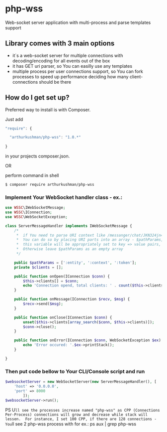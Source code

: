 # php-wss
Web-socket server application with multi-process and parse templates support 

## Library comes with 3 main options

- it`s a web-socket server for multiple connections with decoding/encoding for all events out of the box
- it has GET uri parser, so You can easilly use any templates 
- multiple process per user connections support, so You can fork processes to speed up performance deciding how many client-connections should be there

## How do I get set up?

Preferred way to install is with Composer.

Just add

```javascript
"require": {

  "arthurkushman/php-wss": "1.0.*"
  
}
```

in your projects composer.json.

OR 

perform command in shell

```bash
$ composer require arthurkushman/php-wss
```

### Implement Your WebSocket handler class - ex.:

```php
use WSSC\IWebSocketMessage;
use WSSC\IConnection;
use WSSC\WebSocketException;

class ServerMessageHandler implements IWebSocketMessage {
    /*
     *  if You need to parse URI context like /messanger/chat/JKN324jn4213
     *  You can do so by placing URI parts into an array - $pathParams, when Socket will receive a connection 
     *  this variable will be appropriately set to key => value pairs, ex.: ':context' => 'chat'
     *  Otherwise leave $pathParams as an empty array
     */

    public $pathParams = [':entity', ':context', ':token'];
    private $clients = [];

    public function onOpen(IConnection $conn) {
        $this->clients[] = $conn;
        echo 'Connection opend, total clients: ' . count($this->clients) . PHP_EOL;
    }

    public function onMessage(IConnection $recv, $msg) {        
        $recv->send($msg);
    }

    public function onClose(IConnection $conn) {
        unset($this->clients[array_search($conn, $this->clients)]);
        $conn->close();
    }

    public function onError(IConnection $conn, WebSocketException $ex) {
        echo 'Error occured: '.$ex->printStack();
    }

}
```

### Then put code bellow to Your CLI/Console script and run 

```php
$websocketServer = new WebSocketServer(new ServerMessageHandler(), [
    'host' => '0.0.0.0',
    'port' => 8000
        ]);
$websocketServer->run(); 
```

PS U`ll see the processes increase named "php-wss" as CPP (Connections Per-Process) connections will grow and decrease while stack will lessen. 
For instance, I set 100 CPP, if there are 128 connections - You`ll see 2 php-wss process with for ex.: ps aux | grep php-wss
